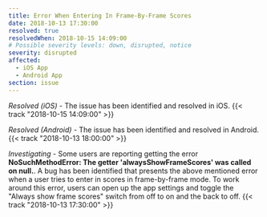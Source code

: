 ```yaml
---
title: Error When Entering In Frame-By-Frame Scores
date: 2018-10-13 17:30:00
resolved: true
resolvedWhen: 2018-10-15 14:09:00
# Possible severity levels: down, disrupted, notice
severity: disrupted
affected:
  - iOS App
  - Android App
section: issue
---
```


*Resolved (iOS)* - The issue has been identified and resolved in iOS. {{< track "2018-10-15 14:09:00" >}}

*Resolved (Android)* - The issue has been identified and resolved in Android. {{< track "2018-10-13 18:00:00" >}}

*Investigating* - Some users are reporting getting the error **NoSuchMethodError: The getter 'alwaysShowFrameScores' was called on null.**. A bug has been identified that presents the above mentioned error when a user tries to enter in scores in frame-by-frame mode. To work around this error, users can open up the app settings and toggle the "Always show frame scores" switch from off to on and the back to off. {{< track "2018-10-13 17:30:00" >}}
